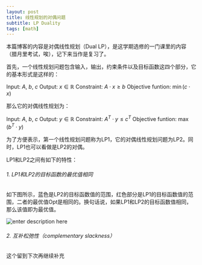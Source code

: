 ```yaml
---
layout: post
title: 线性规划的对偶问题
subtitle: LP Duality
tags: [math]
---
```


本篇博客的内容是对偶线性规划（Dual LP），是这学期选修的一门课里的内容（腊月里考试，唉），记下来当作是复习了。

首先，一个线性规划问题包含输入，输出，约束条件以及目标函数这四个部分，它的基本形式是这样的：

Input: $A$, $b$, $c$
Output: $x \in \mathbb{R}$
Constraint: $A \cdot x \geq b$
Objective funtion: $\min(c \cdot x)$

那么它的对偶线性规划为：

Input: $A$, $b$, $c$
Output: $y \in \mathbb{R}$
Constraint: $A^T \cdot y \leq c^T$
Objective funtion: $\max(b^T\cdot y)$

为了方便表示，第一个线性规划问题称为LP1，它的对偶线性规划问题为LP2。同时，LP1也可以看做是LP2的对偶。

LP1和LP2之间有如下的特性：

###### 1. LP1和LP2的目标函数的最优值相同
如下图所示，蓝色是LP2的目标函数值的范围，红色部分是LP1的目标函数值的范围，二者的最优值Opt是相同的。换句话说，如果LP1和LP2的目标函数值相同，那么该值即为最优值。

![enter description here](./images/dual_lp1_1.png)

###### 2. 互补松弛性（complementary slackness）

这个留到下次再继续补充

